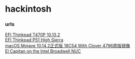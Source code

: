 # hackintosh


### urls 
[EFI Thinkpad T470P 10.13.2](https://github.com/ljwiie/EFI_T470P)  
[EFI Thinkpad P51 High Sierra](https://github.com/MirkoCovizzi/thinkpad-p51-hackintosh)  
[macOS Mojave 10.14.2正式版 18C54 With Clover 4796原版镜像](http://bbs.pcbeta.com/viewthread-1800347-1-1.html)  
[El Capitan on the Intel Broadwell NUC](https://www.tonymacx86.com/threads/guide-el-capitan-on-the-intel-broadwell-nuc.171942/)  
